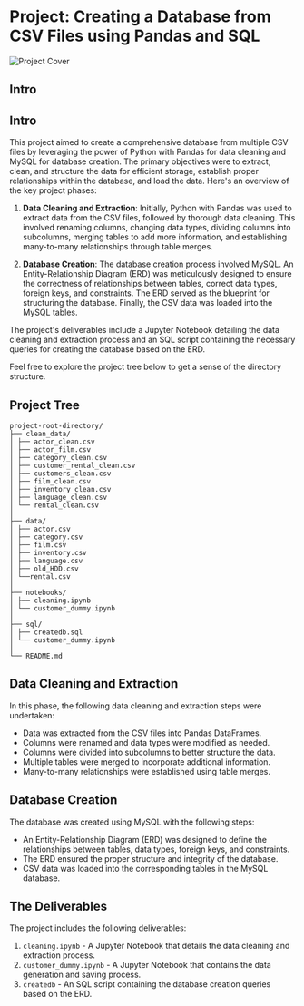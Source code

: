 # Project: Creating a Database from CSV Files using Pandas and SQL

![Project Cover](https://cdn.corporatefinanceinstitute.com/assets/database.jpeg)

## Intro

## Intro

This project aimed to create a comprehensive database from multiple CSV files by leveraging the power of Python with Pandas for data cleaning and MySQL for database creation. The primary objectives were to extract, clean, and structure the data for efficient storage, establish proper relationships within the database, and load the data. Here's an overview of the key project phases:

1. **Data Cleaning and Extraction**: Initially, Python with Pandas was used to extract data from the CSV files, followed by thorough data cleaning. This involved renaming columns, changing data types, dividing columns into subcolumns, merging tables to add more information, and establishing many-to-many relationships through table merges.

2. **Database Creation**: The database creation process involved MySQL. An Entity-Relationship Diagram (ERD) was meticulously designed to ensure the correctness of relationships between tables, correct data types, foreign keys, and constraints. The ERD served as the blueprint for structuring the database. Finally, the CSV data was loaded into the MySQL tables.

The project's deliverables include a Jupyter Notebook detailing the data cleaning and extraction process and an SQL script containing the necessary queries for creating the database based on the ERD.

Feel free to explore the project tree below to get a sense of the directory structure.

## Project Tree

```plaintext
project-root-directory/
├── clean_data/
│ ├── actor_clean.csv
│ ├── actor_film.csv
│ ├── category_clean.csv
│ ├── customer_rental_clean.csv
│ ├── customers_clean.csv
│ ├── film_clean.csv
│ ├── inventory_clean.csv
│ ├── language_clean.csv
│ └── rental_clean.csv
│
├── data/
│ ├── actor.csv
│ ├── category.csv
│ ├── film.csv
│ ├── inventory.csv
│ ├── language.csv
│ ├── old_HDD.csv
│ └──rental.csv
│
├── notebooks/
│ ├── cleaning.ipynb
│ └── customer_dummy.ipynb
│
├── sql/
│ ├── createdb.sql
│ └── customer_dummy.ipynb
│
└── README.md
```

## Data Cleaning and Extraction

In this phase, the following data cleaning and extraction steps were undertaken:

- Data was extracted from the CSV files into Pandas DataFrames.
- Columns were renamed and data types were modified as needed.
- Columns were divided into subcolumns to better structure the data.
- Multiple tables were merged to incorporate additional information.
- Many-to-many relationships were established using table merges.

## Database Creation

The database was created using MySQL with the following steps:

- An Entity-Relationship Diagram (ERD) was designed to define the relationships between tables, data types, foreign keys, and constraints.
- The ERD ensured the proper structure and integrity of the database.
- CSV data was loaded into the corresponding tables in the MySQL database.

## The Deliverables

The project includes the following deliverables:

1. `cleaning.ipynb` - A Jupyter Notebook that details the data cleaning and extraction process.
2. `customer_dummy.ipynb` - A Jupyter Notebook that contains the data generation and saving process.
3. `createdb` - An SQL script containing the database creation queries based on the ERD.
